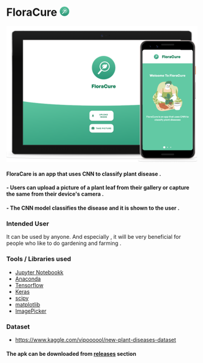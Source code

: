# FloraCure <img src="readme/logo.png" width="25px">

<img src="readme/main.png" width="900px">

#### FloraCare is an app that uses CNN to classify plant disease . 
#### - Users can upload a picture of a plant leaf from their gallery or capture the same from their device's camera .
#### - The CNN model classifies the disease and it is shown to the user .

### Intended User
It can be used by anyone. And especially , it will be very beneficial for people who like to do gardening and farming .

### Tools / Libraries used

- [Jupyter Notebookk](https://jupyter.org/)
- [Anaconda](https://anaconda.org/)
- [Tensorflow](https://www.tensorflow.org/lite) 
- [Keras](https://keras.io/)
- [scipy](https://scipy.org/)
- [matplotlib](https://anaconda.org/conda-forge/matplotlib)
- [ImagePicker](https://github.com/Drjacky/ImagePicker)

### Dataset
- https://www.kaggle.com/vipoooool/new-plant-diseases-dataset



#### The apk can be downloaded from [releases](https://github.com/anubhav811/FloraCure/releases) section



